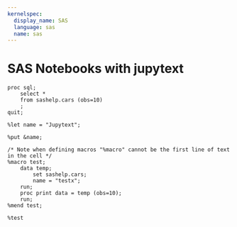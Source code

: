 ```yaml
---
kernelspec:
  display_name: SAS
  language: sas
  name: sas
---
```


# SAS Notebooks with jupytext

```{code-cell}
proc sql;
    select *
    from sashelp.cars (obs=10)
    ;
quit; 
```

```{code-cell}
%let name = "Jupytext";
```

```{code-cell}
%put &name;
```

```{code-cell}
/* Note when defining macros "%macro" cannot be the first line of text in the cell */
%macro test;
    data temp;
        set sashelp.cars;
        name = "testx";
    run; 
    proc print data = temp (obs=10);
    run; 
%mend test;

%test
```
